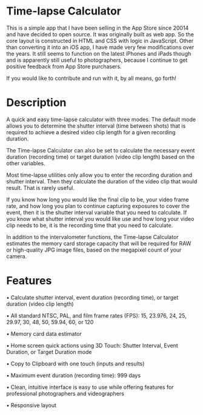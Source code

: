 # Time-lapse Calculator
This is a simple app that I have been selling in the App Store since 20014 and have decided to open source. It was originally built as web app. So the core layout is constructed in HTML and CSS with logic in JavaScript. Other than converting it into an iOS app, I have made very few modifications over the years. It still seems to function on the latest iPhones and iPads though and is apparently still useful to photographers, because I continue to get positive feedback from App Store purchasers.

If you would like to contribute and run with it, by all means, go forth!

# Description

A quick and easy time-lapse calculator with three modes. The default mode allows you to determine the shutter interval (time between shots) that is required to achieve a desired video clip length for a given recording duration.

The Time-lapse Calculator can also be set to calculate the necessary event duration (recording time) or target duration (video clip length) based on the other variables.

Most time-lapse utilities only allow you to enter the recording duration and shutter interval. Then they calculate the duration of the video clip that would result. That is rarely useful.

If you know how long you would like the final clip to be, your video frame rate, and how long you plan to continue capturing exposures to cover the event, then it is the shutter interval variable that you need to calculate. If you know what shutter interval you would like use and how long your video clip needs to be, it is the recording time that you need to calculate.

In addition to the intervalometer functions, the Time-lapse Calculator estimates the memory card storage capacity that will be required for RAW or high-quality JPG image files, based on the megapixel count of your camera.

# Features

• Calculate shutter interval, event duration (recording time), or target duration (video clip length)

• All standard NTSC, PAL, and film frame rates (FPS): 15, 23.976, 24, 25, 29.97, 30, 48, 50, 59.94, 60, or 120

• Memory card data estimator

• Home screen quick actions using 3D Touch: Shutter Interval, Event Duration, or Target Duration mode

• Copy to Clipboard with one touch (inputs and results)

• Maximum event duration (recording time): 999 days

• Clean, intuitive interface is easy to use while offering features for professional photographers and videographers

• Responsive layout
